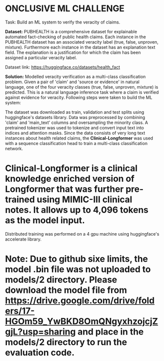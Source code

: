 # ONCLUSIVE ML CHALLENGE
Task: Build an ML system to verify the veracity of claims.

**Dataset:** PUBHEALTH is a comprehensive dataset for explainable automated fact-checking of public health claims. Each instance in the PUBHEALTH dataset has an associated veracity label (true, false, unproven, mixture). Furthermore each instance in the dataset has an explanation text field. The explanation is a justification for which the claim has been assigned a particular veracity label.

Dataset link: https://huggingface.co/datasets/health_fact

**Solution:** Modelled veracity verification as a multi-class classification problem. Given a pair of 'claim' and 'source or evidence' in natural language, one of the four veracity classes (true, false, unproven, mixture) is predicted. This is a natural language inference task where a claim is verified against evidence for veracity. Following steps were taken to build the ML system:

The dataset was downloaded as train, validation and test splits using huggingface's datasets library.
Data was preprocessed by combining 'claim' and 'main_text' columns and oversampling the minority class.
A pretrained tokenizer was used to tokenize and convert input text into indices and attention masks.
Since the data consists of very long text instances about health related claims, the **Clinical-Longformer** was used with a sequence classification head to train a multi-class classification network.
# Clinical-Longformer is a clinical knowledge enriched version of Longformer that was further pre-trained using MIMIC-III clinical notes. It allows up to 4,096 tokens as the model input.

Distributed training was performed on a 4 gpu machine using huggingface's accelerate library.

# **Note:** Due to github sixe limits, the model .bin file was not uploaded to models/2 directory. Please download the model file from https://drive.google.com/drive/folders/17-HGOm59_YwBKD8OmQNgyxhzojcjZgjL?usp=sharing and place in the models/2 directory to run the evaluation code.
